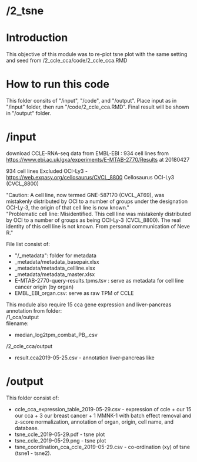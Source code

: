 # /2_tsne
# Introduction
This objective of this module was to re-plot tsne plot with the same setting and seed from /2_ccle_cca/code/2_ccle_cca.RMD

# How to run this code
This folder consits of  "/input", "/code", and "/output". Place input as in "/input" folder, then run "/code/2_ccle_cca.RMD". Final result will be shown in "/output" folder.

# /input
download CCLE-RNA-seq data from EMBL-EBI : 934 cell lines
from https://www.ebi.ac.uk/gxa/experiments/E-MTAB-2770/Results
at 20180427 <br/> 

934 cell lines 
Excluded OCI-Ly3 - https://web.expasy.org/cellosaurus/CVCL_8800
Cellosaurus OCI-Ly3 (CVCL_8800) <br/> 

"Caution: A cell line, now termed GNE-587170 (CVCL_AT69), was mistakenly distributed by OCI to a number of groups under the designation OCI-Ly-3, the origin of that cell line is now known." <br/> 
"Problematic cell line: Misidentified. This cell line was mistakenly distributed by OCI to a number of groups as being OCI-Ly-3 (CVCL_8800). The real identity of this cell line is not known. From personal communication of Neve R." <br/> 

File list consist of:
- "/_metadata": folder for metadata
-	_metadata/metadata_basepair.xlsx
-	_metadata/metadata_cellline.xlsx
-	_metadata/metadata_master.xlsx
-	E-MTAB-2770-query-results.tpms.tsv : serve as metadata for cell line cancer origin (by organ)
-	EMBL_EBI_organ.csv: serve as raw TPM of CCLE

This module also require 15 cca gene expression and liver-pancreas annotation from folder: <br/>
/1_cca/output <br/>
filename: 
- median_log2tpm_combat_PB_.csv

/2_ccle_cca/output <br/>
- result.cca2019-05-25.csv - annotation liver-pancreas like

# /output
This folder consist of: <br/> 
-	ccle_cca_expression_table_2019-05-29.csv - expression of ccle + our 15 our cca + 3 our breast cancer + 1 MMNK-1 with batch effect removal and z-score normalization, annotation of organ, origin, cell name, and database.
-	tsne_ccle_2019-05-29.pdf - tsne plot
-	tsne_ccle_2019-05-29.png - tsne plot
-	tsne_coordination_cca_ccle_2019-05-29.csv - co-ordination (xy) of tsne (tsne1 - tsne2). 
